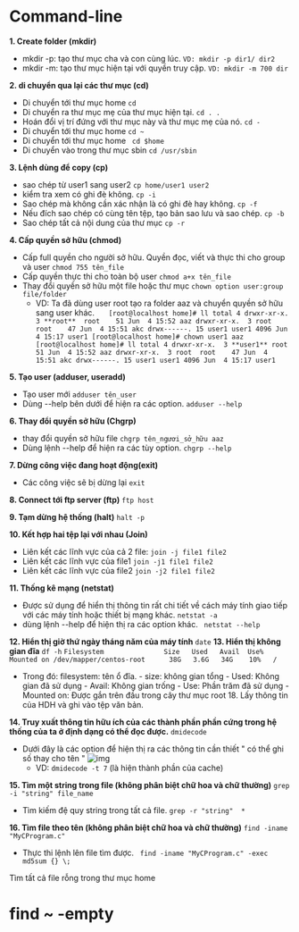 # Command-line

**1. Create folder (mkdir)**
  - mkdir -p: tạo thư mục cha và con cùng lúc.
    `` VD: mkdir -p dir1/ dir2 ``
  - mkdir -m: tạo thư mục hiện tại với quyền truy cập.
    `` VD: mkdir -m 700 dir ``
    
**2.  di chuyển qua lại các thư mục (cd)**
- Di chuyển tới thư mục home
    `` cd ``
- Di chuyển ra thư mục mẹ của thư mục hiện tại.
    `` cd . . ``
- Hoán đổi vị trí đứng với thư mục này và thư mục mẹ của nó.
    `` cd - ``
- Di chuyển tới thư mục home
    `` cd ~ ``
- Di chuyển tới thư mục home
   `` cd $home``
- Di chuyển vào trong thư mục sbin
    `` cd /usr/sbin ``
    
**3. Lệnh dùng để copy (cp)**
 - sao chép từ user1 sang user2
`` cp home/user1 user2 ``
- kiểm tra xem có ghi đè không.
    `` cp -i ``
- Sao chép mà không cần xác nhận là có ghi đè hay không.
   `` cp -f ``
- Nếu đích sao chép có cùng tên tệp, tạo bản sao lưu và sao chép.
    `` cp -b ``
- Sao chép tất cả nội dung của thư mục 
    `` cp -r ``
    
**4. Cấp quyền sở hữu (chmod)**
- Cấp full quyền cho người sở hữu. Quyền đọc, viết và thực thi cho group và user
  `` chmod 755 tên_file ``
- Cấp quyền thực thi cho toàn bộ user
  `` chmod a+x tên_file ``
- Thay đổi quyền sở hữu một file hoặc thư mục
    `` chown option user:group file/folder ``
    - VD: Ta đã dùng user root tạo ra folder aaz  và chuyển quyền sở hữu sang user khác.
``    [root@localhost home]# ll
    total 4
    drwxr-xr-x.  3 **root**  root    51 Jun  4 15:52 aaz
    drwxr-xr-x.  3 root  root    47 Jun  4 15:51 akc
    drwx------. 15 user1 user1 4096 Jun  4 15:17 user1
    [root@localhost home]# chown user1 aaz
    [root@localhost home]# ll
    total 4
    drwxr-xr-x.  3 **user1** root    51 Jun  4 15:52 aaz
    drwxr-xr-x.  3 root  root    47 Jun  4 15:51 akc
    drwx------. 15 user1 user1 4096 Jun  4 15:17 user1 ``

**5. Tạo user (adduser, useradd)**
- Tạo user mới
`` adduser tên_user ``
- Dùng --help bên dưới để hiện ra các option.
`` adduser --help ``

**6. Thay đổi quyền sở hữu (Chgrp)**
- thay đổi quyền sở hữu file
`` chgrp tên_ngươi_sở_hữu aaz ``
- Dùng lệnh --help để hiện ra các tùy option.
`` chgrp --help ``

**7. Dừng công việc đang hoạt động(exit)**
- Các công việc sẽ bị dừng lại
`` exit ``

**8. Connect tới ftp server (ftp)**
``ftp host``

**9. Tạm dừng hệ thống (halt)**
`` halt -p ``

**10. Kết hợp hai tệp lại với nhau (Join)**
- Liên kết các lĩnh vực của cả 2 file:
`` join -j file1 file2 ``
- Liên kết các lĩnh vực của file1
`` join -j1 file1 file2 ``
- Liên kết các lĩnh vực của file2
`` join -j2 file1 file2 ``

**11. Thống kê mạng (netstat)**
- Được sử dụng để hiển thị thông tin rất chi tiết về cách máy tính giao tiếp với các máy tính hoặc thiết bị mạng khác.
`` netstat -a ``
- dùng lệnh --help để hiện thị ra các option khác.
`` netstat --help``

**12. Hiển thị giờ thứ ngày tháng năm của máy tính**
``date``
**13. Hiển thị không gian đĩa**
``df -h``
`` Filesystem               Size   Used   Avail  Use%  Mounted on
/dev/mapper/centos-root      38G   3.6G   34G    10%   / ``
- Trong đó: filesystem: tên ổ đĩa. - size: không gian tổng - Used: Không gian đã sử dụng - Avail: Không gian trống - Use: Phần trăm đã sử dụng - Mounted on: Được gắn trên đầu trong cây thư mục root 18. Lấy thông tin của HDH và ghi vào tệp văn bản.

**14. Truy xuất thông tin hữu ích của các thành phần phần cứng trong hệ thống của ta ở định dạng có thể đọc được.**
``dmidecode``
- Dưới đây là các option để hiện thị ra các thông tin cần thiết " có thể ghi số thay cho tên "
![img](https://scontent.fhan5-4.fna.fbcdn.net/v/t1.15752-9/62001377_609159889588549_237152666562592768_n.png?_nc_cat=104&_nc_oc=AQmueFogFTXuZfMWNqJ0UpXyCQtLMDOvLjXbKbFw3gVFox_UJRJcAnzaPKlvZ53SUc8&_nc_ht=scontent.fhan5-4.fna&oh=aafd7477777d31f47ed3f3bd012e1f2a&oe=5D56A305)
  - VD: ``dmidecode -t 7`` (là hiện thành phần của cache)

**15. Tìm một string trong file (không phân biệt chữ hoa và chữ thường)**
`` grep -i "string" file_name ``
- Tìm kiếm đệ quy string trong tất cả file.
`` grep -r "string"  * ``

**16. Tìm file theo tên (không phân biệt chữ hoa và chữ thường)**
`` find -iname "MyCProgram.c" ``
- Thực thi lệnh lên file tìm được.
`` find -iname "MyCProgram.c" -exec md5sum {} \;``

Tìm tất cả file rỗng trong thư mục home

# find ~ -empty